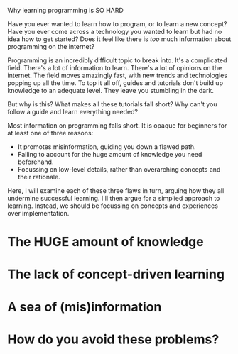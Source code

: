 
Why learning programming is SO HARD

Have you ever wanted to learn how to program, or to learn a new concept? Have you ever come across a technology you wanted to learn but had no idea how to get started? Does it feel like there is *too* much information about programming on the internet?

Programming is an incredibly difficult topic to break into. It's a complicated field. There's a lot of information to learn. There's a lot of opinions on the internet. The field moves amazingly fast, with new trends and technologies popping up all the time. To top it all off, guides and tutorials don't build up knowledge to an adequate level. They leave you stumbling in the dark.

But why is this? What makes all these tutorials fall short? Why can't you follow a guide and learn everything needed?

Most information on programming falls short. It is opaque for beginners for at least one of three reasons:
- It promotes misinformation, guiding you down a flawed path.
- Failing to account for the huge amount of knowledge you need beforehand.
- Focussing on low-level details, rather than overarching concepts and their rationale.

Here, I will examine each of these three flaws in turn, arguing how they all undermine successful learning. I'll then argue for a simplied approach to learning. Instead, we should be focussing on concepts and experiences over implementation.


# The HUGE amount of knowledge



# The lack of concept-driven learning


# A sea of (mis)information


# How do you avoid these problems?






